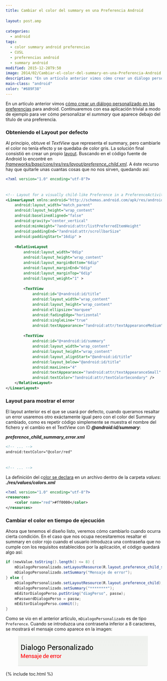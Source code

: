 ```yaml
---
title: Cambiar el color del summary en una Preferencia Android

layout: post.amp

categories:
  - android
tags:
  - color summary android preferencias
  - CUSL
  - preferencias android
  - summary android
modified: 2015-12-28T9:50
image: 2014/02/Cambiar-el-color-del-summary-en-una-Preferencia-Android.png
description: "En un artículo anterior vimos cómo crear un diálogo personalizado en las preferencias para android. Continuaremos con esa aplicación trivial a modo de ejemplo para ver cómo personalizar el summary que aparece debajo del título de una preferencia."
main-class: "android"
color: "#689F38"
---
```

En un artículo anterior vimos [cómo crear un diálogo personalizado en las preferencias][1] para android. Continuaremos con esa aplicación trivial a modo de ejemplo para ver cómo personalizar el *summary* que aparece debajo del título de una preferencia.

<!--ad-->

### Obteniendo el Layout por defecto

Al principio, obtuve el *TextView* que representa el summary, pero cambiarle el color no tenía efecto y se quedaba de color gris. La solución final consistió en crear un propio [layout][2]. Buscando en el código fuente de Android lo encontré en *<a href="https://android.googlesource.com/platform/frameworks/base/+/master/core/res/res/layout/preference_child.xml" target="_blank">frameworks/base/core/res/res/layout/preference_child.xml</a>*. A éste recurso hay que quitarle unas cuantas cosas que no nos sirven, quedando así:

```xml
<?xml version="1.0" encoding="utf-8"?>


<!-- Layout for a visually child-like Preference in a PreferenceActivity. -->
<LinearLayout xmlns:android="http://schemas.android.com/apk/res/android"
    android:layout_width="match_parent"
    android:layout_height="wrap_content"
    android:baselineAligned="false"
    android:gravity="center_vertical"
    android:minHeight="?android:attr/listPreferredItemHeight"
    android:paddingEnd="?android:attr/scrollbarSize"
    android:paddingStart="16dip" >

    <RelativeLayout
        android:layout_width="0dip"
        android:layout_height="wrap_content"
        android:layout_marginBottom="6dip"
        android:layout_marginEnd="6dip"
        android:layout_marginTop="6dip"
        android:layout_weight="1" >

        <TextView
            android:id="@+android:id/title"
            android:layout_width="wrap_content"
            android:layout_height="wrap_content"
            android:ellipsize="marquee"
            android:fadingEdge="horizontal"
            android:singleLine="true"
            android:textAppearance="?android:attr/textAppearanceMedium" />

        <TextView
            android:id="@+android:id/summary"
            android:layout_width="wrap_content"
            android:layout_height="wrap_content"
            android:layout_alignStart="@android:id/title"
            android:layout_below="@android:id/title"
            android:maxLines="4"
            android:textAppearance="?android:attr/textAppearanceSmall"
            android:textColor="?android:attr/textColorSecondary" />
    </RelativeLayout>
</LinearLayout>

```

### Layout para mostrar el error

El layout anterior es el que se usará por defecto, cuando queramos resaltar un error usaremos otro exáctamente igual pero con el color del Summary cambiado, como es repetir código simplemente se muestra el nombre del fichero y el cambio en el TextView con ID ***@android:id/summary***:

***preference\_child\_summary_error.xml***

```xml
<!-- ... -->
android:textColor="@color/red"


<!-- ... -->

```

La definición del c[olor se declara][3] en un archivo dentro de la carpeta *values*:  
***./res/values/colors.xml***

```xml
<?xml version="1.0" encoding="utf-8"?>
<resources>
    <color name="red">#ff0000</color>
</resources>

```

### Cambiar el color en tiempo de ejecución

Ahora que tenemos el diseño listo, veremos cómo cambiarlo cuando ocurra cierta condición. En el caso que nos ocupa necesitaremos resaltar el summary en color rojo cuando el usuario introduzca una contraseña que no cumple con los requisitos establecidos por la aplicación, el código quedará algo así:

```java
if (newValue.toString().length() <= 8) {
    mDialogoPersonalizado.setLayoutResource(R.layout.preference_child_summary_error);
    mDialogoPersonalizado.setSummary("Mensaje de error");
} else {
    mDialogoPersonalizado.setLayoutResource(R.layout.preference_child);
    mDialogoPersonalizado.setSummary("********");
    mEditorDialogoPerso.putString("diagPerso", passw);
    mPasswordDialogoPerso = passw;
    mEditorDialogoPerso.commit();
}

```

Como se vio en el anterior artículo, `mDialogoPersonalizado` es de tipo `Preference`. Cuando se introduzca una contraseña inferior a 8 caracteres, se mostrará el mensaje como aparece en la imagen:

<figure>
  <a href="/assets/img/2014/02/Cambiar-el-color-del-summary-en-una-Preferencia-Android.png"><img src="/assets/img/2014/02/Cambiar-el-color-del-summary-en-una-Preferencia-Android.png" title="{{ page.title }}" alt="{{ page.title }}" /></a>
</figure>


 [1]: https://elbauldelprogramador.com/como-crear-un-dialogo-personalizado-en-las-preferencias-android/ "Cómo crear un diálogo personalizado en las preferencias Android"
 [2]: https://elbauldelprogramador.com/programacion-android-interfaz-grafica_23/ "Programación Android: Interfaz gráfica – Layouts"
 [3]: https://elbauldelprogramador.com/programacion-android-interfaz-grafica_18/ "Programación Android: Interfaz gráfica – Estilos y Temas"

{% include toc.html %}
